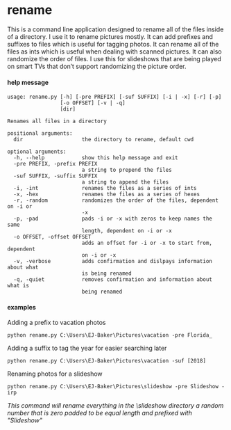 # rename

This is a command line application designed to rename all of the files inside of a directory. I use it to rename pictures mostly. It can add prefixes and suffixes to files which is useful for tagging photos. It can rename all of the files as ints which is useful when dealing with scanned pictures. It can also randomize the order of files. I use this for slideshows that are being played on smart TVs that don’t support randomizing the picture order.
#### help message
```
usage: rename.py [-h] [-pre PREFIX] [-suf SUFFIX] [-i | -x] [-r] [-p]
                 [-o OFFSET] [-v | -q]
                 [dir]

Renames all files in a directory

positional arguments:
  dir                   the directory to rename, default cwd

optional arguments:
  -h, --help            show this help message and exit
  -pre PREFIX, -prefix PREFIX
                        a string to prepend the files
  -suf SUFFIX, -suffix SUFFIX
                        a string to append the files
  -i, -int              renames the files as a series of ints
  -x, -hex              renames the files as a series of hexes
  -r, -random           randomizes the order of the files, dependent on -i or
                        -x
  -p, -pad              pads -i or -x with zeros to keep names the same
                        length, dependent on -i or -x
  -o OFFSET, -offset OFFSET
                        adds an offset for -i or -x to start from, dependent
                        on -i or -x
  -v, -verbose          adds confirmation and dislpays information about what
                        is being renamed
  -q, -quiet            removes confirmation and information about what is
                        being renamed
```

#### examples
Adding a prefix to vacation photos
```
python rename.py C:\Users\EJ-Baker\Pictures\vacation -pre Florida_
```
Adding a suffix to tag the year for easier searching later
```
python rename.py C:\Users\EJ-Baker\Pictures\vacation -suf [2018]
```
Renaming photos for a slideshow
```
python rename.py C:\Users\EJ-Baker\Pictures\slideshow -pre Slideshow -irp
```
*This command will rename everything in the \slideshow directory a random number that is zero padded to be equal length and prefixed with "Slideshow"*
